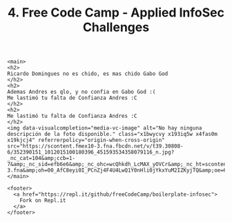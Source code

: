

<html>
  <head>
    <title>Infosec Challenges</title>
    <meta name="" content="Free Code Camp - Infosec Challenges">
    <link rel="shortcut icon" href="https://cdn.hyperdev.com/us-east-1%3A52a203ff-088b-420f-81be-45bf559d01b1%2Ffavicon.ico" type="image/x-icon"/>
    <meta charset="utf-8">
    <meta http-equiv="X-UA-Compatible" content="IE=edge">
    <meta name="viewport" content="width=device-width, initial-scale=1">
    <link rel="stylesheet" href="style.css">
  </head>

  <body>
    <header>
      <h1>
        4. Free Code Camp - Applied InfoSec Challenges
      </h1>
    </header>

    <main>
    <h2> 
    Ricardo Domingues no es chido, es mas chido Gabo God
    </h2>
    <h2> 
    Ademas Andres es qlo, y no confia en Gabo God :(
    Me lastimó tu falta de Confianza Andres :C
    </h2>
    <h2> 
    Me lastimó tu falta de Confianza Andres :C
    </h2>
    <img data-visualcompletion="media-vc-image" alt="No hay ninguna descripción de la foto disponible." class="x1bwycvy x193iq5w x4fas0m x19kjcj4" referrerpolicy="origin-when-cross-origin" src="https://scontent.fmex10-3.fna.fbcdn.net/v/t39.30808-6/352390151_1012015100180396_451593534358079116_n.jpg?_nc_cat=104&amp;ccb=1-7&amp;_nc_sid=efb6e6&amp;_nc_ohc=wcQhkdh_LcMAX_yOVCr&amp;_nc_ht=scontent.fmex10-3.fna&amp;oh=00_AfC8eyi0I_PCnZj4F4U4LwQ1Y0nHli0jYkxYuM2IZKyjTQ&amp;oe=659B9BB4">
    </main>

    <footer>
      <a href="https://repl.it/github/freeCodeCamp/boilerplate-infosec">
        Fork on Repl.it
      </a>
    </footer>

  </body>
</html>

